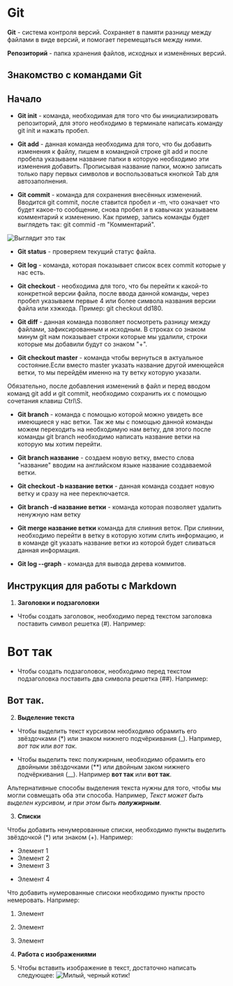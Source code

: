# Git

**Git** - система контроля версий. Сохраняет в памяти разницу между файлами в виде версий, и помогает перемещаться между ними.

**Репозиторий** - папка хранения файлов, исходных и изменённых версий.

## Знакомство с командами Git

## Начало 

* __Git init__ - команда, необходимая для того что бы инициализировать репозиторий, для этого необходимо в терминале написать команду git init и нажать пробел.

* __Git add__ - данная команда необходима для того, что бы добавить изменения к файлу, пишем в командной строке git add и после пробела указываем название папки в которую необходимо эти изменения добавить. Прописывая название папки, можно записать только пару первых символов и воспользоваться кнопкой Tab для автозаполнения.

* __Git commit__ - команда для сохранения внесённых изменений. Вводится git commit, после ставится пробел и -m, что означает что будет какое-то сообщение, снова пробел и в кавычках указываем комментарий к изменению. Как пример, запись команды будет выглядеть так: git commid -m "Комментарий". 

![Выглядит это так](commit.png)

* __Git status__ - проверяем текущий статус файла.

* __Git log__ - команда, которая показывает список всех commit которые у нас есть.

* __Git checkout__ - необходима для того, что бы перейти к какой-то конкретной версии файла, после ввода данной команды, через пробел указываем первые 4 или более символа названия версии файла или хэжкода. Пример: git checkout dd180. 

* __Git diff__ - данная команда позволяет посмотреть разницу между файлами, зафиксированным и исходным. В строках со знаком минум git нам показывает строки которые мы удалили, строки которые мы добавили будут со знаком "+".

* __Git checkout master__ - команда чтобы вернуться в актуальное состояние.Если вместо master указать название другой имеющейся ветки, то мы перейдём именно на ту ветку которую указали.

Обязательно, после добавления изменений в файл и перед вводом команд git add и git commit, необходимо сохранить их с помощью сочетания клавиш Ctrl\S.

* __Git branch__ - команда с помощью которой можно увидеть все имеющиеся у нас ветки. Так же мы с помощью данной команды можем переходить на необходимую нам ветку, для этого после команды git branch необходимо написать название ветки на которую мы хотим перейти.
 
* __Git branch название__ - создаем новую ветку, вместо слова "название" вводим на английском языке название создаваемой ветки. 

* __Git checkout -b название ветки__ - данная команда создает новую ветку и сразу на нее переключается.

* __Git branch -d название ветки__ - команда которая позволяет удалить ненужную нам ветку

* __Git merge название ветки__ команда для слияния веток. При слиянии, необходимо перейти в ветку в которую хотим слить информацию, и в команде git указать название ветки из которой будет сливаться данная информация.

* __Git log --graph__ - команда для вывода дерева коммитов.

## Инструкция для работы с Markdown

1. __Заголовки и подзаголовки__

* Чтобы создать заголовок, необходимо перед текстом заголовка поставить символ решетка (#). Например: 
# Вот так

* Чтобы создать подзаголовок, необходимо перед текстом подзаголовка поставить два символа решетка (##). Например:
## Вот так.

2. __Выделение текста__

* Чтобы выделить текст курсивом необходимо обрамить его звёздочками (*) или знаком нижнего подчёркивания (_). Например, *вот так* или _вот так_.

* Чтобы выделить текс полужирным, необходимо обрамить его двойными звёздочками (**) или двойным заком нижнего подчёркивания (__). Например **вот так** или __вот так__.

Альтернативные способы выделения текста нужны для того, чтобы мы могли совмещать оба эти способа. Например, _Текст может быть выделен курсивом, и при этом быть **полужирным**_.

3. __Списки__

Чтобы добавить ненумерованные списки, необходимо пункты выделить звёздочкой (*) или знаком (+). Например:
* Элемент 1
* Элемент 2
* Элемент 3
+ Элемент 4

Что добавить нумерованные списоки необходимо пункты просто немеровать. Например:
1. Элемент
2. Элемент
3. Элемент

4. __Работа с изображениями__

1. Чтобы вставить изображение в текст, достаточно написать следующее:
![Милый, черный котик!](Cat.jpg)

